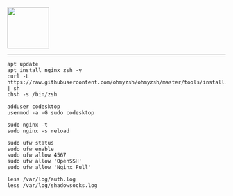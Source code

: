 <div>
  <img height="96px" src="https://assets-zeta.vercel.app/snippets/ubuntu.png">
</div>

---

```
apt update
apt install nginx zsh -y
curl -L https://raw.githubusercontent.com/ohmyzsh/ohmyzsh/master/tools/install.sh | sh
chsh -s /bin/zsh
```

```
adduser codesktop
usermod -a -G sudo codesktop
```

```
sudo nginx -t
sudo nginx -s reload
```

```
sudo ufw status
sudo ufw enable
sudo ufw allow 4567
sudo ufw allow 'OpenSSH'
sudo ufw allow 'Nginx Full'
```

```
less /var/log/auth.log
less /var/log/shadowsocks.log
```
